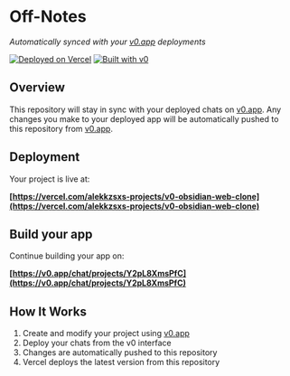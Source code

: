 # Off-Notes

*Automatically synced with your [v0.app](https://v0.app) deployments*

[![Deployed on Vercel](https://img.shields.io/badge/Deployed%20on-Vercel-black?style=for-the-badge&logo=vercel)](https://vercel.com/alekkzsxs-projects/v0-obsidian-web-clone)
[![Built with v0](https://img.shields.io/badge/Built%20with-v0.app-black?style=for-the-badge)](https://v0.app/chat/projects/Y2pL8XmsPfC)

## Overview

This repository will stay in sync with your deployed chats on [v0.app](https://v0.app).
Any changes you make to your deployed app will be automatically pushed to this repository from [v0.app](https://v0.app).

## Deployment

Your project is live at:

**[https://vercel.com/alekkzsxs-projects/v0-obsidian-web-clone](https://vercel.com/alekkzsxs-projects/v0-obsidian-web-clone)**

## Build your app

Continue building your app on:

**[https://v0.app/chat/projects/Y2pL8XmsPfC](https://v0.app/chat/projects/Y2pL8XmsPfC)**

## How It Works

1. Create and modify your project using [v0.app](https://v0.app)
2. Deploy your chats from the v0 interface
3. Changes are automatically pushed to this repository
4. Vercel deploys the latest version from this repository
